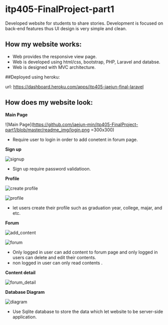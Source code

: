 # itp405-FinalProject-part1

Developed website for students to share stories. Development is focused on back-end features thus UI design is very simple and clean. 

## How my website works:
- Web provides the responsive view page. 
- Web is developed using html/css, bootstrap, PHP, Laravel and databse. 
- Web is designed with MVC architecture.

##Deployed using heroku:

url: https://dashboard.heroku.com/apps/itp405-jaejun-final-laravel

## How does my website look:

**Main Page**


![Main Page](https://github.com/jaejun-min/itp405-FinalProject-part1/blob/master/readme_img/login.png =300x300)

- Require user to login in order to add conetent in forum page.

**Sign up** 

![signup](https://github.com/jaejun-min/itp405-FinalProject-part1/blob/master/readme_img/signup.png)

- Sign up require password validatioon.

**Profile** 

![create profile](https://github.com/jaejun-min/itp405-FinalProject-part1/blob/master/readme_img/create_profile.png)

![profile](https://github.com/jaejun-min/itp405-FinalProject-part1/blob/master/readme_img/profile.png)

- let users create their profile such as graduation year, college, majar, and etc.

**Forum** 

![add_content](https://github.com/jaejun-min/itp405-FinalProject-part1/blob/master/readme_img/add_content.png)

![forum](https://github.com/jaejun-min/itp405-FinalProject-part1/blob/master/readme_img/forum_page.png)


- Only logged in user can add content to forum page and only logged in users can delete and edit  their contents.
- non logged in user can only read contents .

**Content detail**

![forum_detail](https://github.com/jaejun-min/itp405-FinalProject-part1/blob/master/readme_img/content_detail.png)



**Database Diagram**

![diagram](https://github.com/jaejun-min/itp405-FinalProject-part1/blob/master/readme_img/student_forum_diagram.png)

- Use Sqlite database to store the data which let website to be server-side application.


